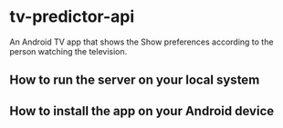 # tv-predictor-api

An Android TV app that shows the Show preferences according to the person watching the television. 

## How to run the server on your local system

## How to install the app on your Android device
